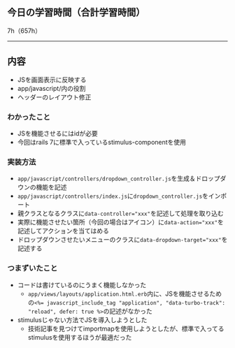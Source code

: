 ## 今日の学習時間（合計学習時間）
7h（657h）

---
## 内容
- JSを画面表示に反映する
- app/javascript/内の役割
- ヘッダーのレイアウト修正

### わかったこと
- JSを機能させるにはidが必要
- 今回はrails 7に標準で入っているstimulus-componentを使用

### 実装方法
- `app/javascript/controllers/dropdown_controller.js`を生成＆ドロップダウンの機能を記述
- `app/javascript/controllers/index.js`に`dropdown_controller.js`をインポート
- 親クラスとなるクラスに`data-controller="xxx"`を記述して処理を取り込む
- 実際に機能させたい箇所（今回の場合はアイコン）に`data-action="xxx"`を記述してアクションを当てはめる
- ドロップダウンさせたいメニューのクラスに`data-dropdown-target="xxx"`を記述する

### つまずいたこと
- コードは書けているのにうまく機能しなかった
  - `app/views/layouts/application.html.erb`内に、JSを機能させるための```<%= javascript_include_tag "application", "data-turbo-track": "reload", defer: true %>```の記述がなかった
- stimulusじゃない方法でJSを導入しようとした
  - 技術記事を見つけてimportmapを使用しようとしたが、標準で入ってるstimulusを使用するほうが最適だった